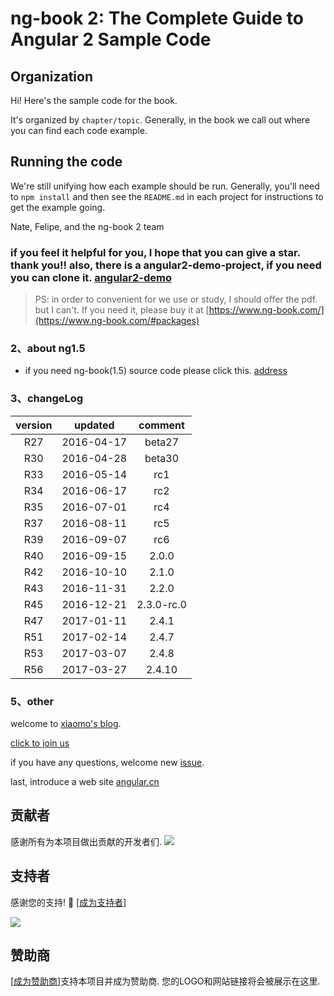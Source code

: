 # ng-book 2: The Complete Guide to Angular 2 Sample Code

## Organization

Hi! Here's the sample code for the book.

It's organized by `chapter/topic`. Generally, in the book we call out where you can find each code example. 

## Running the code

We're still unifying how each example should be run. Generally, you'll need to `npm install` and then see the `README.md` in each project for instructions to get the example going.

Nate, Felipe, and the ng-book 2 team

### if you feel it helpful for you, I hope that you can give a star. thank you!! also, there is a angular2-demo-project, if you need you can clone it. [angular2-demo](https://github.com/qq83387856/angular2-demo)
>PS: in order to convenient for we use or study, I should offer the pdf. but I can't. If you need it, please buy it at [https://www.ng-book.com/](https://www.ng-book.com/#packages)

### 2、about ng1.5   
* if you need ng-book(1.5) source code please click this. [address](https://github.com/AngularLovers/angularjs/tree/master)

### 3、changeLog   


| version |updated|comment|
|:----:|:----:|:----:|
| R27|2016-04-17|beta27|
| R30|2016-04-28|beta30|
| R33|2016-05-14|rc1|
| R34|2016-06-17|rc2|
| R35|2016-07-01|rc4|
| R37|2016-08-11|rc5|
| R39|2016-09-07|rc6|
| R40|2016-09-15|2.0.0|
| R42|2016-10-10|2.1.0|
| R43|2016-11-31|2.2.0|
| R45|2016-12-21|2.3.0-rc.0|
| R47|2017-01-11|2.4.1|
| R51|2017-02-14|2.4.7|
| R53|2017-03-07|2.4.8|
| R56|2017-03-27|2.4.10|



### 5、other
welcome to [xiaomo's blog](https://xiaomo.info).

[click to join us](http://jq.qq.com/?_wv=1027&k=29LUKS8)

if you have any questions, welcome new [issue](https://github.com/syoubaku/angular2/issues).

last, introduce a web site [angular.cn](http://angular.cn)


## 贡献者

感谢所有为本项目做出贡献的开发者们.
<a href="graphs/contributors"><img src="https://opencollective.com/angular2/contributors.svg?width=890" /></a>


## 支持者

感谢您的支持! 🙏  [[成为支持者](https://opencollective.com/angular2#backer)]

<a href="https://opencollective.com/angular2#backers" target="_blank"><img src="https://opencollective.com/angular2/backers.svg?width=890"></a>


## 赞助商

[[成为赞助商](https://opencollective.com/angular2#sponsor)]支持本项目并成为赞助商. 您的LOGO和网站链接将会被展示在这里. 


